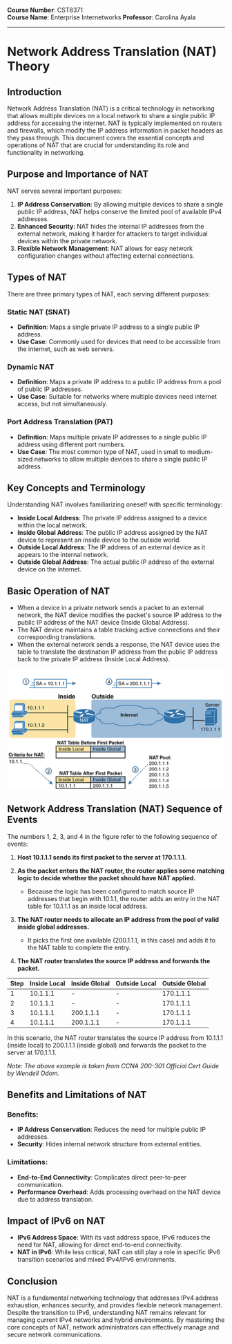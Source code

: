 **Course Number**: CST8371  
**Course Name**: Enterprise Internetworks
**Professor**: Carolina Ayala

---
# Network Address Translation (NAT) Theory

## Introduction
Network Address Translation (NAT) is a critical technology in networking that allows multiple devices on a local network to share a single public IP address for accessing the internet. NAT is typically implemented on routers and firewalls, which modify the IP address information in packet headers as they pass through. This document covers the essential concepts and operations of NAT that are crucial for understanding its role and functionality in networking.

## Purpose and Importance of NAT
NAT serves several important purposes:
1. **IP Address Conservation**: By allowing multiple devices to share a single public IP address, NAT helps conserve the limited pool of available IPv4 addresses.
2. **Enhanced Security**: NAT hides the internal IP addresses from the external network, making it harder for attackers to target individual devices within the private network.
3. **Flexible Network Management**: NAT allows for easy network configuration changes without affecting external connections.

## Types of NAT
There are three primary types of NAT, each serving different purposes:

### Static NAT (SNAT)
- **Definition**: Maps a single private IP address to a single public IP address.
- **Use Case**: Commonly used for devices that need to be accessible from the internet, such as web servers.

### Dynamic NAT
- **Definition**: Maps a private IP address to a public IP address from a pool of public IP addresses.
- **Use Case**: Suitable for networks where multiple devices need internet access, but not simultaneously.

### Port Address Translation (PAT)
- **Definition**: Maps multiple private IP addresses to a single public IP address using different port numbers.
- **Use Case**: The most common type of NAT, used in small to medium-sized networks to allow multiple devices to share a single public IP address.

## Key Concepts and Terminology
Understanding NAT involves familiarizing oneself with specific terminology:

- **Inside Local Address**: The private IP address assigned to a device within the local network.
- **Inside Global Address**: The public IP address assigned by the NAT device to represent an inside device to the outside world.
- **Outside Local Address**: The IP address of an external device as it appears to the internal network.
- **Outside Global Address**: The actual public IP address of the external device on the internet.

## Basic Operation of NAT
- When a device in a private network sends a packet to an external network, the NAT device modifies the packet's source IP address to the public IP address of the NAT device (Inside Global Address).
- The NAT device maintains a table tracking active connections and their corresponding translations.
- When the external network sends a response, the NAT device uses the table to translate the destination IP address from the public IP address back to the private IP address (Inside Local Address).

![Alt text](img/Dynamic_NAT.png "Dynamic NAT")

## Network Address Translation (NAT) Sequence of Events

The numbers 1, 2, 3, and 4 in the figure refer to the following sequence of events:

1. **Host 10.1.1.1 sends its first packet to the server at 170.1.1.1.**

2. **As the packet enters the NAT router, the router applies some matching logic to decide whether the packet should have NAT applied.**
   - Because the logic has been configured to match source IP addresses that begin with 10.1.1, the router adds an entry in the NAT table for 10.1.1.1 as an inside local address.

3. **The NAT router needs to allocate an IP address from the pool of valid inside global addresses.**
   - It picks the first one available (200.1.1.1, in this case) and adds it to the NAT table to complete the entry.

4. **The NAT router translates the source IP address and forwards the packet.**

| Step | Inside Local | Inside Global | Outside Local | Outside Global |
|------|--------------|---------------|---------------|----------------|
| 1    | 10.1.1.1     | -             | -             | 170.1.1.1      |
| 2    | 10.1.1.1     | -             | -             | 170.1.1.1      |
| 3    | 10.1.1.1     | 200.1.1.1     | -             | 170.1.1.1      |
| 4    | 10.1.1.1     | 200.1.1.1     | -             | 170.1.1.1      |

In this scenario, the NAT router translates the source IP address from 10.1.1.1 (inside local) to 200.1.1.1 (inside global) and forwards the packet to the server at 170.1.1.1.

*Note: The above example is taken from CCNA 200-301 Official Cert Guide by Wendell Odom.*


## Benefits and Limitations of NAT
### Benefits:
- **IP Address Conservation**: Reduces the need for multiple public IP addresses.
- **Security**: Hides internal network structure from external entities.

### Limitations:
- **End-to-End Connectivity**: Complicates direct peer-to-peer communication.
- **Performance Overhead**: Adds processing overhead on the NAT device due to address translation.

## Impact of IPv6 on NAT
- **IPv6 Address Space**: With its vast address space, IPv6 reduces the need for NAT, allowing for direct end-to-end connectivity.
- **NAT in IPv6**: While less critical, NAT can still play a role in specific IPv6 transition scenarios and mixed IPv4/IPv6 environments.

## Conclusion
NAT is a fundamental networking technology that addresses IPv4 address exhaustion, enhances security, and provides flexible network management. Despite the transition to IPv6, understanding NAT remains relevant for managing current IPv4 networks and hybrid environments. By mastering the core concepts of NAT, network administrators can effectively manage and secure network communications.
